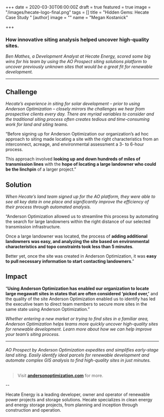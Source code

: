 +++
date = 2020-03-30T06:00:00Z
draft = true
featured = true
image = "/images/hecate-logo-final.png"
tags = []
title = "Hidden Gems: Hecate Case Study "
[author]
image = ""
name = "Megan Kostanick"

+++
### How innovative siting analysis helped uncover high-quality sites.

_Ben Mathes, a Development Analyst at Hecate Energy, scored some big wins for his team by using the AO Prospect siting solutions platform to uncover previously unknown sites that would be a great fit for renewable development._

***

## **Challenge**

_Hecate’s experience in siting for solar development – prior to using Anderson Optimization – closely mirrors the challenges we hear from prospective clients every day. There are myriad variables to consider and the traditional siting process often creates tedious and time-consuming work for land and siting teams._

“Before signing up for Anderson Optimization our organization’s ad hoc approach to siting made locating a site with the right characteristics from an interconnect, acreage, and environmental assessment a 3- to 6-hour process.

This approach involved **looking up and down hundreds of miles of transmission lines** with the **hope of locating a large landowner who could be the linchpin** of a larger project.”

## **Solution**

_When Hecate’s land team signed up for the AO platform, they were able to see all key data in one place and significantly improve the efficiency of their process through automated analysis._

“Anderson Optimization allowed us to streamline this process by automating the search for large landowners within the right distance of our selected transmission infrastructure.

Once a large landowner was located, the process of **adding additional landowners was easy, and analyzing the site based on environmental characteristics and topo constraints took less than 5 minutes**.

Better yet, once the site was created in Anderson Optimization, it was **easy to pull necessary information to start contacting landowners**.”

## **Impact**

“**Using Anderson Optimization has enabled our organization to locate large megawatt sites in states that are often considered ‘picked over,’** and the quality of the site Anderson Optimization enabled us to identify has led the executive team to direct team members to secure more sites in the same state using Anderson Optimization.”

_Whether entering a new market or trying to find sites in a familiar area, Anderson Optimization helps teams more quickly uncover high-quality sites for renewable development. Learn more about how we can help improve your team’s siting process._

***

###### AO Prospect by Anderson Optimization expedites and simplifies early-stage land siting. Easily identify ideal parcels for renewable development and automate complex GIS analysis to find high-quality sites in just minutes.

> Visit [**andersonoptimization.com**]() for more.

\--

Hecate Energy is a leading developer, owner and operator of renewable power projects and storage solutions. Hecate specializes in clean energy and energy storage projects, from planning and inception through construction and operation.
